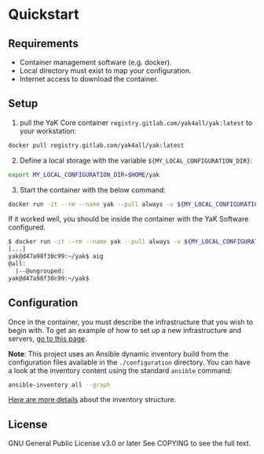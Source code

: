 # Quickstart

## Requirements

- Container management software (e.g. docker).
- Local directory must exist to map your configuration.
- Internet access to download the container.

## Setup

1. pull the YaK Core container `registry.gitlab.com/yak4all/yak:latest` to your workstation:

```bash
docker pull registry.gitlab.com/yak4all/yak:latest
```

2. Define a local storage with the variable `${MY_LOCAL_CONFIGURATION_DIR}`:

```bash
export MY_LOCAL_CONFIGURATION_DIR=$HOME/yak
```

3. Start the container with the below command:

```bash
docker run -it --rm --name yak --pull always -v ${MY_LOCAL_CONFIGURATION_DIR}:/workspace/yak/configuration/infrastructure registry.gitlab.com/yak4all/yak bash
```

If it worked well, you should be inside the container with the YaK Software configured.

```bash
$ docker run -it --rm --name yak --pull always -v ${MY_LOCAL_CONFIGURATION_DIR}:/workspace/yak/configuration/infrastructure registry.gitlab.com/yak4all/yak bash
[...]
yak@d47a98f30c99:~/yak$ aig
@all:
  |--@ungrouped:
yak@d47a98f30c99:~/yak$
```

## Configuration

Once in the container, you must describe the infrastructure that you wish to begin with.
To get an example of how to set up a new infrastructure and servers, [go to this page](https://gitlab.com/yak4all/yak/-/blob/main/docs/configuration/README.md).

**Note**: This project uses an Ansible dynamic inventory build from the configuration files available in the `./configuration` directory.
You can have a look at the inventory content using the standard `ansible` command:

```bash
ansible-inventory all --graph
```

[Here are more details](https://gitlab.com/yak4all/yak/-/tree/main/collections/ansible_collections/yak/core) about the inventory structure.

## License

GNU General Public License v3.0 or later
See COPYING to see the full text.
